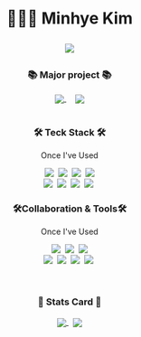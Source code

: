 <h1 align="center">👩🏻‍💻 Minhye Kim <br/>
<p align="center">
 <a href="https://minhyee-portfolio.notion.site/057874f000eb4befb82760d583b88efd"><img src="https://img.shields.io/badge/Notion-000000?style=flat-square&logo=Notion&logoColor=white"/></a>
</p>
</h1>

<div align="center">
<h3 align="center">📚 Major project 📚</h3>
  <a href="https://github.com/teamesa/km-front">
  <img align="center" src="https://github-readme-stats.vercel.app/api/pin/?username=teamesa&repo=km-front&show_icons=true&theme=dracula"/>
</a>&nbsp &nbsp
   <a href="https://github.com/mndangee/react-todo-app">
  <img align="center" src="https://github-readme-stats.vercel.app/api/pin/?username=mndangee&repo=react-todo-app&show_icons=true&theme=dracula"/>
</a>
 </div>

<br/>
<div class=pull-left>
<h3 align="center">🛠 Teck Stack 🛠️</h3>
<p align="center"> Once I've Used </p>
<p align="center">
    <img src="https://img.shields.io/badge/HTML-E34F26?style=flat-square&logo=HTML5&logoColor=white"/>&nbsp 
    <img src="https://img.shields.io/badge/CSS-1572B6?style=flat-square&logo=CSS3&logoColor=white"/>&nbsp 
    <img src="https://img.shields.io/badge/jQuery-0769AD?style=flat-square&logo=jQuery&logoColor=white"/>&nbsp 
    <img src="https://img.shields.io/badge/Sass-CC6699?style=flat-square&logo=Sass&logoColor=white"/><br/> 
    <img src="https://img.shields.io/badge/JavaScript-F7DF1E?style=flat-square&logo=JavaScript&logoColor=white"/>&nbsp 
    <img src="https://img.shields.io/badge/React-61DAFB?style=flat-square&logo=React&logoColor=white"/>&nbsp 
    <img src="https://img.shields.io/badge/TypeScript-3178C6?style=flat-square&logo=TypeScript&logoColor=white"/>&nbsp
    <img src="https://img.shields.io/badge/Next.js-000000?style=flat-square&logo=Next.js&logoColor=white"/>&nbsp 
</p>
</div>


<div class="pull-right">
<h3 align="center">🛠Collaboration & Tools🛠️</h3>
<p align="center"> Once I've Used </p>
<p align="center">
    <img src="https://img.shields.io/badge/VScode-007ACC?style=flat-square&logo=Visual Studio Code&logoColor=white"/>&nbsp 
    <img src="https://img.shields.io/badge/GitHub-181717?style=flat-square&logo=GitHub&logoColor=white"/>&nbsp 
    <img src="https://img.shields.io/badge/Git-F05032?style=flat-square&logo=Git&logoColor=white"/><br/>
    <img src="https://img.shields.io/badge/Confluence-172B4D?style=flat-square&logo=Confluence&logoColor=white"/>&nbsp
    <img src="https://img.shields.io/badge/Jira-0052CC?style=flat-square&logo=Jira&logoColor=white"/>&nbsp 
    <img src="https://img.shields.io/badge/Slack-4A154B?style=flat-square&logo=Slack&logoColor=white"/>&nbsp 
    <img src="https://img.shields.io/badge/Yarn-2C8EBB?style=flat-square&logo=yarn&logoColor=white"/>&nbsp
</p>
</div>


<br/>
<h3 align="center">📔 Stats Card 📔</h3>
<div align="center">
 <a href="https://github.com/mndangee/github-readme-stats">
  <img align="center" src="https://github-readme-stats.vercel.app/api?username=mndangee&show_icons=true&theme=dracula" />
</a> &nbsp
 
  <a href="https://github.com/mndangee/github-readme-stats">
  <img align="center" src="https://github-readme-stats.vercel.app/api/top-langs/?username=mndangee&layout=compact&theme=dracula" />
</a>
 </div>






<!--
**mndangee/mndangee** is a ✨ _special_ ✨ repository because its `README.md` (this file) appears on your GitHub profile.

Here are some ideas to get you started:

- 🔭 I’m currently working on ...
- 🌱 I’m currently learning ...
- 👯 I’m looking to collaborate on ...
- 🤔 I’m looking for help with ...
- 💬 Ask me about ...
- 📫 How to reach me: ...
- 😄 Pronouns: ...
- ⚡ Fun fact: ...
-->
